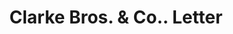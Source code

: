 ---
doi: 10.7916/D8892J3B
date_other: '1901'
date_other_textual: '1901'
form: correspondence
genre:
- Letters (correspondence)
name:
- Clarke Bros. & Co.
object_in_context_url: https://biggert.cul.columbia.edu/items/view/ave_biggert_01838
subject_hierarchical_geographic:
- Peoria, Illinois, United States
subject_name:
- Clarke Bros. & Co.
title: Clarke Bros. & Co.. Letter
sort_title: Clarke Bros. & Co.. Letter
call_number: ave_biggert_01838
coordinates:
- 40.72083333333334,-89.60944444444443
pid: ave_biggert_01838
identifiers: ave_biggert_01838
thumbnail: https://derivativo-3.library.columbia.edu/iiif/2/ldpd:490604/full/!256,256/0/native.jpg
permalink: /biggert/ave_biggert_01838/
layout: iiif-image-page
---
